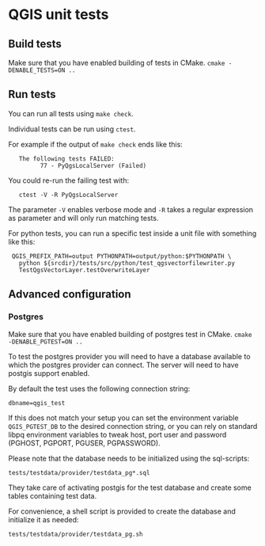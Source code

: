 QGIS unit tests
===============

Build tests
-----------

Make sure that you have enabled building of tests in CMake.
`cmake -DENABLE_TESTS=ON ..`

Run tests
---------

You can run all tests using `make check`.

Individual tests can be run using `ctest`.

For example if the output of `make check` ends like this:

```
   The following tests FAILED:
         77 - PyQgsLocalServer (Failed)
```

You could re-run the failing test with:

```
   ctest -V -R PyQgsLocalServer
```

The parameter `-V` enables verbose mode and `-R` takes a regular expression as
parameter and will only run matching tests.


For python tests, you can run a specific test inside a unit file
with something like this:

```
 QGIS_PREFIX_PATH=output PYTHONPATH=output/python:$PYTHONPATH \
   python ${srcdir}/tests/src/python/test_qgsvectorfilewriter.py
   TestQgsVectorLayer.testOverwriteLayer
```


Advanced configuration
----------------------

### Postgres

Make sure that you have enabled building of postgres test in CMake.
`cmake -DENABLE_PGTEST=ON ..`

To test the postgres provider you will need to have a database available to
which the postgres provider can connect. The server will need to have postgis
support enabled.

By default the test uses the following connection string:

    dbname=qgis_test

If this does not match your setup you can set the environment variable
`QGIS_PGTEST_DB` to the desired connection string, or you can rely
on standard libpq environment variables to tweak host, port user and
password (PGHOST, PGPORT, PGUSER, PGPASSWORD).

Please note that the database needs to be initialized using
the sql-scripts:

    tests/testdata/provider/testdata_pg*.sql

They take care of activating postgis for the test database and
create some tables containing test data.

For convenience, a shell script is provided to create the database
and initialize it as needed:

    tests/testdata/provider/testdata_pg.sh
